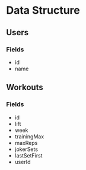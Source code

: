 # Data Structure

## Users
### Fields
- id
- name

## Workouts
### Fields
- id
- lift
- week
- trainingMax
- maxReps
- jokerSets
- lastSetFirst
- userId
